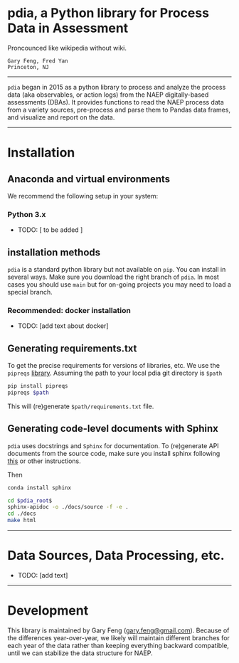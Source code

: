 # pdia, a Python library for Process Data in Assessment
Proncounced like wikipedia without wiki.

```
Gary Feng, Fred Yan
Princeton, NJ
```

----


`pdia` began in 2015 as a python library to process and analyze the process data (aka observables, or action 
logs) from the NAEP digitally-based assessments (DBAs). It provides functions to read the NAEP process data from a 
variety sources, pre-process and parse them to Pandas data frames, and visualize and report on the data.

----

# Installation

## Anaconda and virtual environments

We recommend the following setup in your system:

### Python 3.x

- TODO: [ to be added ]

## installation methods

`pdia` is a standard python library but not available on `pip`. You can install in several ways. Make sure you download the right branch of `pdia`. In most cases you should use `main` but for on-going projects you may need to load a special branch.

### Recommended: docker installation

- TODO: [add text about docker]

## Generating requirements.txt

To get the precise requirements for versions of libraries, etc. We use the `pipreqs`
[library](https://github.com/bndr/pipreqs). Assuming the path
to your local pdia git directory is `$path`

```bash
pip install pipreqs
pipreqs $path
```

This will (re)generate `$path/requirements.txt` file.

## Generating code-level documents with Sphinx

`pdia` uses docstrings and `Sphinx` for documentation. To (re)generate API documents from the source code, make sure you install sphinx following [this]( https://developer.ridgerun.com/wiki/index.php/How_to_generate_sphinx_documentation_for_python_code_running_in_an_embedded_system) or other instructions.

Then

```bash
conda install sphinx

cd $pdia_root$
sphinx-apidoc -o ./docs/source -f -e .
cd ./docs
make html
```  
----

# Data Sources, Data Processing, etc.

- TODO: [add text]

----

# Development

This library is maintained by Gary Feng (gary.feng@gmail.com). Because of the differences year-over-year, we likely will maintain different branches for each year of the data rather than keeping everything backward compatible, until we can stabilize the data structure for NAEP.
